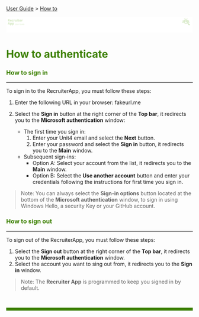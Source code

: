 [User Guide](../README.md) > [How to](README.md)

![banner](../../attachments/peque.png)

# <span style="color:#3C8000">How to authenticate</span>

### <span style="color:#3C8000">How to sign in</span>

---

To sign in to the RecruiterApp, you must follow these steps:

1. Enter the following URL in your browser: fakeurl.me
1. Select the **Sign in** button at the right corner of the **Top bar**, it redirects you to the **Microsoft authentication** window:

   - The first time you sign in:
     1. Enter your Unit4 email and select the **Next** button.
     2. Enter your password and select the **Sign in** button, it redirects you to the **Main** window.
   - Subsequent sign-ins:
     - Option A: Select your account from the list, it redirects you to the **Main** window.
     - Option B: Select the **Use another account** button and enter your credentials following the instructions for first time you sign in.

> Note: You can always select the **Sign-in options** button located at the bottom of the **Microsoft authentication** window, to sign in using Windows Hello, a security Key or your GitHub account.

### <span style="color:#3C8000">How to sign out</span>

---

To sign out of the RecruiterApp, you must follow these steps:

1. Select the **Sign out** button at the right corner of the **Top bar**, it redirects you to the **Microsoft authentication** window.
1. Select the account you want to sing out from, it redirects you to the **Sign in** window.

> Note: The **Recruiter App** is programmed to keep you signed in by default.

<br>
<hr style="height:8px;background-color:#3C8000">
